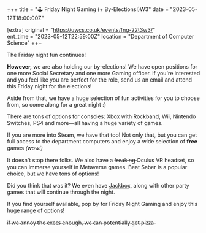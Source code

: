 +++
title = "🕹️ Friday Night Gaming (+ By-Elections!)W3"
date = "2023-05-12T18:00:00Z"

[extra]
original = "https://uwcs.co.uk/events/fng-22t3w3/"    
ent_time = "2023-05-12T22:59:00Z"
location = "Department of Computer Science"
+++

The Friday night fun continues!

**However,** we are also holding our by-elections! We have open positions for one more Social Secretary and one more Gaming officer. If you're interested and you feel like you are perfect for the role, send us an email and attend this Friday night for the elections!

Aside from that, we have a huge selection of fun activities for you to choose from, so come along for a great night :)

There are tons of options for consoles: Xbox with Rockband, Wii, Nintendo Switches, PS4 and more—all having a huge variety of games.

If you are more into Steam, we have that too! Not only that, but you can get full access to the department computers and enjoy a wide selection of **free** games *(wow!)*

It doesn't stop there folks. We also have a f̶r̶e̶a̶k̶i̶n̶g̶ Oculus VR headset, so you can immerse yourself in Metaverse games. Beat Saber is a popular choice, but we have tons of options!

Did you think that was it? We even have J͟a͟c͟k͟b͟o͟x͟, along with other party games that will continue through the night. 

If you find yourself available, pop by for Friday Night Gaming and enjoy this huge range of options!

i̶f̶ ̶w̶e̶ ̶a̶n̶n̶o̶y̶ ̶t̶h̶e̶ ̶e̶x̶e̶c̶s̶ ̶e̶n̶o̶u̶g̶h̶,̶ ̶w̶e̶ ̶c̶a̶n̶ ̶p̶o̶t̶e̶n̶t̶i̶a̶l̶l̶y̶ ̶g̶e̶t̶ ̶p̶i̶z̶z̶a̶
